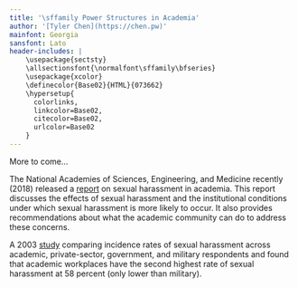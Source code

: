 ```yaml
---
title: '\sffamily Power Structures in Academia'
author: '[Tyler Chen](https://chen.pw)'
mainfont: Georgia
sansfont: Lato
header-includes: |
    \usepackage{sectsty}
    \allsectionsfont{\normalfont\sffamily\bfseries}
    \usepackage{xcolor}
    \definecolor{Base02}{HTML}{073662}
    \hypersetup{
      colorlinks,
      linkcolor=Base02,
      citecolor=Base02,
      urlcolor=Base02
    }
---
```


More to come...
        
The National Academies of Sciences, Engineering, and Medicine recently (2018) released a [report](https://doi.org/10.17226/24994) on sexual harassment in academia. This report discusses the effects of sexual harassment and the institutional conditions under which sexual harassment is more likely to occur. It also provides recommendations about what the academic community can do to address these concerns.
        
A 2003 [study](https://doi.org/10.1111/j.1744-6570.2003.tb00752.x) comparing incidence rates of sexual harassment across academic, private-sector, government, and military respondents and found that academic workplaces have the second highest rate of sexual harassment at 58 percent (only lower than military).
